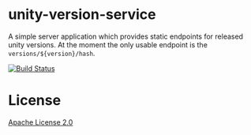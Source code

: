unity-version-service
=====================

A simple server application which provides static endpoints for released unity versions.
At the moment the only usable endpoint is the `versions/${version}/hash`.

[![Build Status](https://travis-ci.org/Larusso/unity-version-service.svg?branch=master)](https://travis-ci.org/Larusso/unity-version-service)

# License

[Apache License 2.0](LICENSE)
